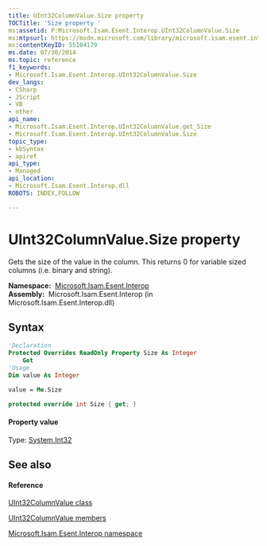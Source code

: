 ```yaml
---
title: UInt32ColumnValue.Size property 
TOCTitle: 'Size property '
ms:assetid: P:Microsoft.Isam.Esent.Interop.UInt32ColumnValue.Size
ms:mtpsurl: https://msdn.microsoft.com/library/microsoft.isam.esent.interop.uint32columnvalue.size(v=EXCHG.10)
ms:contentKeyID: 55104179
ms.date: 07/30/2014
ms.topic: reference
f1_keywords:
- Microsoft.Isam.Esent.Interop.UInt32ColumnValue.Size
dev_langs:
- CSharp
- JScript
- VB
- other
api_name: 
- Microsoft.Isam.Esent.Interop.UInt32ColumnValue.get_Size
- Microsoft.Isam.Esent.Interop.UInt32ColumnValue.Size
topic_type: 
- kbSyntax
- apiref
api_type: 
- Managed
api_location: 
- Microsoft.Isam.Esent.Interop.dll
ROBOTS: INDEX,FOLLOW

---
```


# UInt32ColumnValue.Size property

Gets the size of the value in the column. This returns 0 for variable sized columns (i.e. binary and string).

**Namespace:**  [Microsoft.Isam.Esent.Interop](./microsoft.isam.esent.interop-namespace.md)  
**Assembly:**  Microsoft.Isam.Esent.Interop (in Microsoft.Isam.Esent.Interop.dll)

## Syntax

``` vb
'Declaration
Protected Overrides ReadOnly Property Size As Integer
    Get
'Usage
Dim value As Integer

value = Me.Size
```

``` csharp
protected override int Size { get; }
```

#### Property value

Type: [System.Int32](/dotnet/api/system.int32)  

## See also

#### Reference

[UInt32ColumnValue class](./uint32columnvalue-class.md)

[UInt32ColumnValue members](./uint32columnvalue-members.md)

[Microsoft.Isam.Esent.Interop namespace](./microsoft.isam.esent.interop-namespace.md)